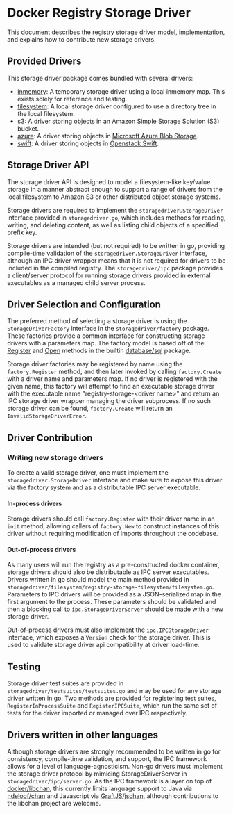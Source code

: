 <!--GITHUB
page_title: Docker Registry Storage Driver
page_description: Explains how to use the storage drivers
page_keywords: registry, service, driver, images, storage
IGNORES-->

# Docker Registry Storage Driver

This document describes the registry storage driver model, implementation, and explains how to contribute new storage drivers.

## Provided Drivers

This storage driver package comes bundled with several drivers:

- [inmemory](storage-drivers/inmemory.md): A temporary storage driver using a local inmemory map. This exists solely for reference and testing.
- [filesystem](storage-drivers/filesystem.md): A local storage driver configured to use a directory tree in the local filesystem.
- [s3](storage-drivers/s3.md): A driver storing objects in an Amazon Simple Storage Solution (S3) bucket.
- [azure](storage-drivers/azure.md): A driver storing objects in [Microsoft Azure Blob Storage](http://azure.microsoft.com/en-us/services/storage/).
- [swift](storage-drivers/swift.md): A driver storing objects in [Openstack Swift](http://docs.openstack.org/developer/swift/).

## Storage Driver API

The storage driver API is designed to model a filesystem-like key/value storage in a manner abstract enough to support a range of drivers from the local filesystem to Amazon S3 or other distributed object storage systems.

Storage drivers are required to implement the `storagedriver.StorageDriver` interface provided in `storagedriver.go`, which includes methods for reading, writing, and deleting content, as well as listing child objects of a specified prefix key.

Storage drivers are intended (but not required) to be written in go, providing compile-time validation of the `storagedriver.StorageDriver` interface, although an IPC driver wrapper means that it is not required for drivers to be included in the compiled registry. The `storagedriver/ipc` package provides a client/server protocol for running storage drivers provided in external executables as a managed child server process.

## Driver Selection and Configuration

The preferred method of selecting a storage driver is using the `StorageDriverFactory` interface in the `storagedriver/factory` package. These factories provide a common interface for constructing storage drivers with a parameters map. The factory model is based off of the [Register](http://golang.org/pkg/database/sql/#Register) and [Open](http://golang.org/pkg/database/sql/#Open) methods in the builtin [database/sql](http://golang.org/pkg/database/sql) package.

Storage driver factories may be registered by name using the `factory.Register` method, and then later invoked by calling `factory.Create` with a driver name and parameters map. If no driver is registered with the given name, this factory will attempt to find an executable storage driver with the executable name "registry-storage-\<driver name\>" and return an IPC storage driver wrapper managing the driver subprocess. If no such storage driver can be found, `factory.Create` will return an `InvalidStorageDriverError`.

## Driver Contribution

### Writing new storage drivers
To create a valid storage driver, one must implement the `storagedriver.StorageDriver` interface and make sure to expose this driver via the factory system and as a distributable IPC server executable.

#### In-process drivers
Storage drivers should call `factory.Register` with their driver name in an `init` method, allowing callers of `factory.New` to construct instances of this driver without requiring modification of imports throughout the codebase.

#### Out-of-process drivers
As many users will run the registry as a pre-constructed docker container, storage drivers should also be distributable as IPC server executables. Drivers written in go should model the main method provided in `storagedriver/filesystem/registry-storage-filesystem/filesystem.go`. Parameters to IPC drivers will be provided as a JSON-serialized map in the first argument to the process. These parameters should be validated and then a blocking call to `ipc.StorageDriverServer` should be made with a new storage driver.

Out-of-process drivers must also implement the `ipc.IPCStorageDriver` interface, which exposes a `Version` check for the storage driver. This is used to validate storage driver api compatibility at driver load-time.

## Testing
Storage driver test suites are provided in `storagedriver/testsuites/testsuites.go` and may be used for any storage driver written in go. Two methods are provided for registering test suites, `RegisterInProcessSuite` and `RegisterIPCSuite`, which run the same set of tests for the driver imported or managed over IPC respectively.

## Drivers written in other languages
Although storage drivers are strongly recommended to be written in go for consistency, compile-time validation, and support, the IPC framework allows for a level of language-agnosticism. Non-go drivers must implement the storage driver protocol by mimicing StorageDriverServer in `storagedriver/ipc/server.go`. As the IPC framework is a layer on top of [docker/libchan](https://github.com/docker/libchan), this currently limits language support to Java via [ndeloof/chan](https://github.com/ndeloof/jchan) and Javascript via [GraftJS/jschan](https://github.com/GraftJS/jschan), although contributions to the libchan project are welcome.

